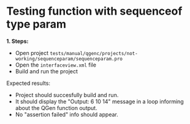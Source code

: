 # Testing function with sequenceof type param

**1. Steps:**

* Open project `tests/manual/qgenc/projects/not-working/sequenceparam/sequenceparam.pro`
* Open the `interfaceview.xml` file
* Build and run the project

Expected results:

* Project should succesfully build and run.
* It should display the "Output: 6 10 14" message in a loop informing about the QGen function output.
* No "assertion failed" info should appear.
